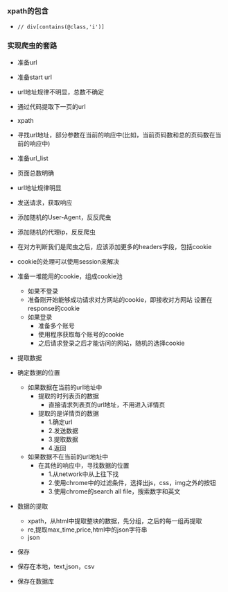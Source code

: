 ### xpath的包含
- `// div[contains(@class,'i')]`

### 实现爬虫的套路
- 准备url
 - 准备start url
  - url地址规律不明显，总数不确定
  - 通过代码提取下一页的url
   - xpath
   - 寻找url地址，部分参数在当前的响应中(比如，当前页码数和总的页码数在当前的响应中)
  - 准备url_list
   - 页面总数明确
   - url地址规律明显

- 发送请求，获取响应

 - 添加随机的User-Agent，反反爬虫
 - 添加随机的代理ip，反反爬虫
 - 在对方判断我们是爬虫之后，应该添加更多的headers字段，包括cookie
 - cookie的处理可以使用session来解决
 - 准备一堆能用的cookie，组成cookie池
    - 如果不登录
     - 准备刚开始能够成功请求对方网站的cookie，即接收对方网站 设置在response的cookie
    - 如果登录
      - 准备多个账号
      - 使用程序获取每个账号的cookie
      - 之后请求登录之后才能访问的网站，随机的选择cookie

- 提取数据

 - 确定数据的位置
   - 如果数据在当前的url地址中
     - 提取的时列表页的数据
       - 直接请求列表页的url地址，不用进入详情页
     - 提取的是详情页的数据
       - 1.确定url
       - 2.发送数据
       - 3.提取数据
       - 4.返回
   - 如果数据不在当前的url地址中
     - 在其他的响应中，寻找数据的位置
       - 1.从network中从上往下找
       - 2.使用chrome中的过滤条件，选择出js，css，img之外的按钮
       - 3.使用chrome的search all file，搜索数字和英文
 - 数据的提取
   - xpath，从html中提取整块的数据，先分组，之后的每一组再提取
   - re,提取max_time,price,html中的json字符串
   - json

- 保存
 - 保存在本地，text,json，csv
 - 保存在数据库
